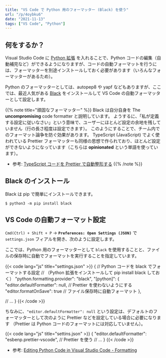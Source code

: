```yaml
---
title: "VS Code で Python 用のフォーマッター (Black) を使う"
url: "/p/4oybku6"
date: "2021-11-13"
tags: ["VS Code", "Python"]
---
```


何をするか？
----

Visual Studio Code に [Python 拡張](https://marketplace.visualstudio.com/items?itemName=ms-python.python) を入れることで、Python コードの編集（自動補完など）ができるようになりますが、コードの自動フォーマットを行うには、フォーマッターを別途インストールしておく必要があります（いろんなフォーマッターがあるため）。

Python のフォーマッターとしては、autopep8 や yapf などもありますが、ここでは、最近人気がある [Black](https://black.readthedocs.io/) をインストールして VS Code の自動フォーマッターとして設定します。

{{% note title="頑固なフォーマッター" %}}
Black は自分自身を The __uncompromising__ code formatter と説明しています。
ようするに、「私が定義する設定に従いなさい」という意味で、ユーザーにほとんど設定の余地を残していません（行の長さ程度は設定できます）。
このようにすることで、チーム内でのフォーマット論争を防ぐ効果があります。
TypeScript (JavaScript) でよく使われている Prettier フォーマッターも同様の思想で作られており、ほとんど設定ができないようになっています（こちらは __opinionated__ という単語を使っています）。

- 参考: [TypeScript コードを Prettier で自動整形する](/p/au8iu6u)
{{% /note %}}


Black のインストール
----

Black は pip で簡単にインストールできます。

```
$ python3 -m pip install black
```


VS Code の自動フォーマット設定
----

`Cmd(Ctrl) + Shift + P` → __`Preferences: Open Settings (JSON)`__ で `settings.json` フィアルを開き、次のように設定します。

ここでは、Python 用のフォーマッターとして `black` を使用することと、ファイルの保存時に自動でフォーマットを実行することを指定しています。

{{< code lang="js" title="settings.json" >}}
{
  // Python コードを black でフォーマットする設定
  // （Python 拡張をインストールして pip install black しておく）
  "python.formatting.provider": "black",
  "[python]": {
    "editor.defaultFormatter": null, // Prettier を使わないようにする
    "editor.formatOnSave": true // ファイル保存時に自動フォーマット
  },

  // ...
}
{{< /code >}}

ちなみに、`"editor.defaultFormatter": null` という設定は、デフォルトのフォーマッターとして次のように Prettier などを設定している場合に必要になります （Prettier は Python コードのフォーマットには対応していません）。

{{< code lang="js" title="settins.json" >}}
{
  "editor.defaultFormatter": "esbenp.prettier-vscode", // Prettier を使う
  // ...
}
{{< /code >}}

- 参考: [Editing Python Code in Visual Studio Code - Formatting](https://code.visualstudio.com/docs/python/editing#_formatting)

